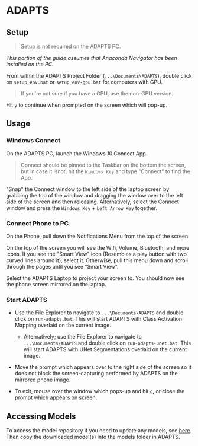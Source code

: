 # ADAPTS
 
## Setup

>Setup is not required on the ADAPTS PC.

*This portion of the guide assumes that Anaconda Navigator has been installed on the PC.*

From within the ADAPTS Project Folder (`...\Documents\ADAPTS`), double click on `setup_env.bat` or `setup_env-gpu.bat` for computers with GPU.

>If you're not sure if you have a GPU, use the non-GPU version. 

Hit `y` to continue when prompted on the screen which will pop-up.

## Usage

### Windows Connect

On the ADAPTS PC, launch the Windows 10 Connect App. 

>Connect should be pinned to the Taskbar on the bottom the screen, but in case it isnot, hit the `Windows Key` and type "Connect" to find the App.

"Snap" the Connect window to the left side of the laptop screen by grabbing the top of the window and dragging the window over to the left side of the screen and then releasing. Alternatively, select the Connect window and press the `Windows Key` + `Left Arrow Key` together.

### Connect Phone to PC

On the Phone, pull down the Notifications Menu from the top of the screen.

On the top of the screen you will see the Wifi, Volume, Bluetooth, and more icons. If you see the "Smart View" icon (Resembles a play button with two curved lines around it), select it. Otherwise, pull this menu down and scroll through the pages until you see "Smart View". 

Select the ADAPTS Laptop to project your screen to. You should now see the phone screen mirrored on the laptop.

### Start ADAPTS

* Use the File Explorer to navigate to `...\Documents\ADAPTS` and double click on `run-adapts.bat`. This will start ADAPTS with Class Activation Mapping overlaid on the current image.

  * Alternatively; use the File Explorer to navigate to `...\Documents\ADAPTS` and double click on `run-adapts-unet.bat`. This will start ADAPTS with UNet Segmentations overlaid on the current image.

* Move the prompt which appears over to the right side of the screen so it does not block the screen-capturing performed by ADAPTS on the mirrored phone image.

* To exit, mouse over the window which pops-up and hit `q`, or close the prompt which appears on screen.

## Accessing Models

To access the model repository if you need to update any models, see [here](https://liveuclac-my.sharepoint.com/:f:/g/personal/rmapzba_ucl_ac_uk/EpD04R0kavRKm-ByMjDYou0B4OnPjdEKSpfYZtcRr_1dVQ?e=icIII8). Then copy the downloaded model(s) into the models folder in ADAPTS.
